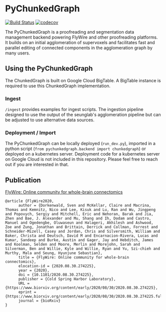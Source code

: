 # PyChunkedGraph


[![Build Status](https://travis-ci.org/seung-lab/PyChunkedGraph.svg?branch=master)](https://travis-ci.org/seung-lab/PyChunkedGraph)
[![codecov](https://codecov.io/gh/seung-lab/PyChunkedGraph/branch/master/graph/badge.svg)](https://codecov.io/gh/seung-lab/PyChunkedGraph)

The PyChunkedGraph is a proofreading and segmentation data management backend powering FlyWire and other proofreading platforms. It builds on an initial agglomeration of supervoxels and facilitates fast and parallel editing of connected components in the agglomeration graph by many users.

## Using the PyChunkedGraph

The ChunkedGraph is built on Google Cloud BigTable. A BigTable instance is required to use this ChunkedGraph implementation. 

### Ingest 

`/ingest` provides examples for ingest scripts. The ingestion pipeline designed to use the output of the seunglab's agglomeration pipeline but can be adjusted to use alternative data sources. 

### Deployment / Import

The PyChunkedGraph can be locally deployed (`run_dev.py`), imported in a python script (`from pychunkedgraph.backend import chunkedgraph`) or deployed on a kubernetes server. Deployment code for a kubernetes server on Google Cloud is not included in this repository. Please feel free to reach out if you are interested in that. 

## Publication 

[FlyWire: Online community for whole-brain connectomics](https://www.biorxiv.org/content/10.1101/2020.08.30.274225v1)
```
@article {FlyWire2020,
  	  author = {Dorkenwald, Sven and McKellar, Claire and Macrina, Thomas and Kemnitz, Nico and Lee, Kisuk and Lu, Ran and Wu, Jingpeng and Popovych, Sergiy and Mitchell, Eric and Nehoran, Barak and Jia, Zhen and Bae, J. Alexander and Mu, Shang and Ih, Dodam and Castro, Manuel and Ogedengbe, Oluwaseun and Halageri, Akhilesh and Ashwood, Zoe and Zung, Jonathan and Brittain, Derrick and Collman, Forrest and Schneider-Mizell, Casey and Jordan, Chris and Silversmith, William and Baker, Christa and Deutsch, David M and Encarnacion-Rivera, Lucas and Kumar, Sandeep and Burke, Austin and Gager, Jay and Hebditch, James and Koolman, Selden and Moore, Merlin and Morejohn, Sarah and Silverman, Ben and Willie, Kyle and Willie, Ryan and Yu, Szi-chieh and Murthy, Mala and Seung, Hyunjune Sebastian},
	  title = {FlyWire: Online community for whole-brain connectomics},
	  elocation-id = {2020.08.30.274225},
	  year = {2020},
	  doi = {10.1101/2020.08.30.274225},
	  publisher = {Cold Spring Harbor Laboratory},
	  URL = {https://www.biorxiv.org/content/early/2020/08/30/2020.08.30.274225},
	  eprint = {https://www.biorxiv.org/content/early/2020/08/30/2020.08.30.274225.full.pdf},
	  journal = {bioRxiv}
}
```
